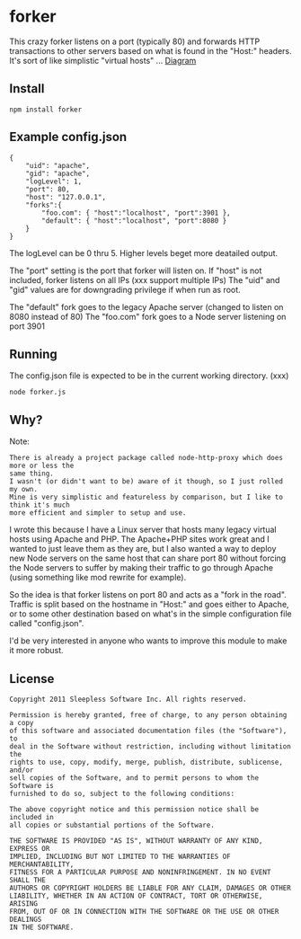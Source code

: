 
# forker 

This crazy forker listens on a port (typically 80) and forwards HTTP transactions to other
servers based on what is found in the "Host:" headers. 
It's sort of like simplistic "virtual hosts" ... [Diagram](https://github.com/sleeplessinc/forker/raw/master/forker.pdf)

## Install
	
	npm install forker

## Example config.json

	{
		"uid": "apache",
		"gid": "apache",
		"logLevel": 1,
		"port": 80,
		"host": "127.0.0.1",
		"forks":{
			"foo.com": { "host":"localhost", "port":3901 },
			"default": { "host":"localhost", "port":8080 }
		}
	}

The logLevel can be 0 thru 5.  Higher levels beget more deatailed output.

The "port" setting is the port that forker will listen on. 
If "host" is not included, forker listens on all IPs (xxx support multiple IPs)
The "uid" and "gid" values are for downgrading privilege if when run as root.

The "default" fork goes to the legacy Apache server (changed to listen on 8080 instead of 80)
The "foo.com" fork goes to a Node server listening on port 3901

## Running

The config.json file is expected to be in the current working directory. (xxx)

	node forker.js

## Why?

Note:

	There is already a project package called node-http-proxy which does more or less the 
	same thing.
	I wasn't (or didn't want to be) aware of it though, so I just rolled my own.
	Mine is very simplistic and featureless by comparison, but I like to think it's much
	more efficient and simpler to setup and use.

I wrote this because I have a Linux server that hosts many legacy virtual hosts using
Apache and PHP.
The Apache+PHP sites work great and I wanted to just leave them as they are, but I also
wanted a way to deploy new Node servers on the same host that can share port 80
without forcing the Node servers to suffer by making their traffic to go through Apache
(using something like mod rewrite for example).

So the idea is that forker listens on port 80 and acts as a "fork in the road".
Traffic is split based on the hostname in "Host:" and goes either to Apache, or to some
other destination based on what's in the simple configuration file called "config.json".

I'd be very interested in anyone who wants to improve this module to make it more 
robust.


## License

	Copyright 2011 Sleepless Software Inc. All rights reserved.

	Permission is hereby granted, free of charge, to any person obtaining a copy
	of this software and associated documentation files (the "Software"), to
	deal in the Software without restriction, including without limitation the
	rights to use, copy, modify, merge, publish, distribute, sublicense, and/or
	sell copies of the Software, and to permit persons to whom the Software is
	furnished to do so, subject to the following conditions:

	The above copyright notice and this permission notice shall be included in
	all copies or substantial portions of the Software.

	THE SOFTWARE IS PROVIDED "AS IS", WITHOUT WARRANTY OF ANY KIND, EXPRESS OR
	IMPLIED, INCLUDING BUT NOT LIMITED TO THE WARRANTIES OF MERCHANTABILITY,
	FITNESS FOR A PARTICULAR PURPOSE AND NONINFRINGEMENT. IN NO EVENT SHALL THE
	AUTHORS OR COPYRIGHT HOLDERS BE LIABLE FOR ANY CLAIM, DAMAGES OR OTHER
	LIABILITY, WHETHER IN AN ACTION OF CONTRACT, TORT OR OTHERWISE, ARISING
	FROM, OUT OF OR IN CONNECTION WITH THE SOFTWARE OR THE USE OR OTHER DEALINGS
	IN THE SOFTWARE. 
